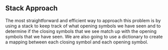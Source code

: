 ## Stack Approach
The most straightforward and efficient way to approach this problem is by using a stack to keep track of what opening symbols we have seen and to determine if the closing symbols that we see match up with the opening symbols that we have seen. We are also going to use a dictionary to create a mapping between each closing symbol and each opening symbol.
``` python

```